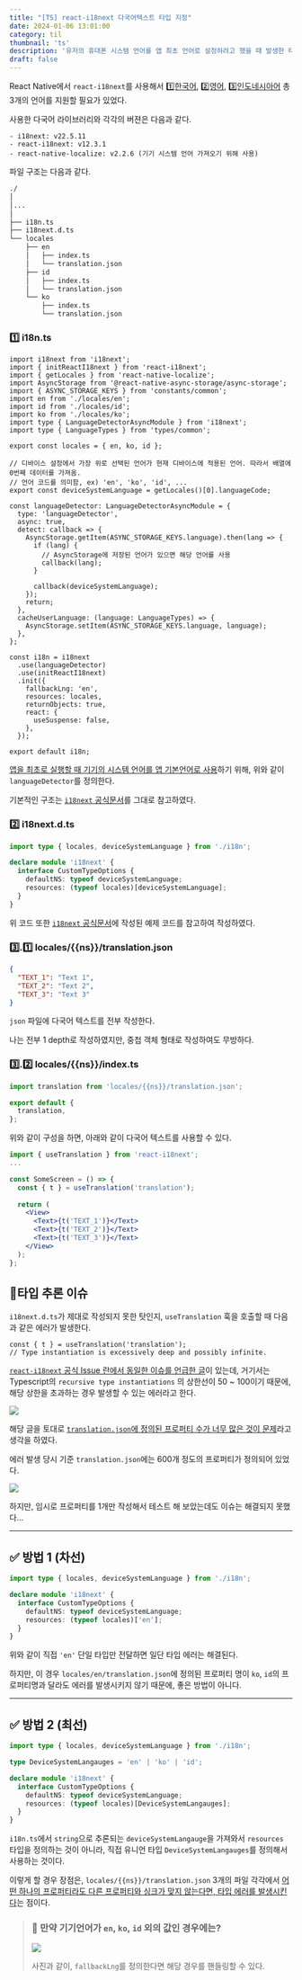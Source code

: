 ```yaml
---
title: "[TS] react-i18next 다국어텍스트 타입 지정"
date: 2024-01-06 13:01:00
category: til
thumbnail: 'ts'
description: '유저의 휴대폰 시스템 언어를 앱 최초 언어로 설정하려고 했을 때 발생한 타입 에러 해결기.'
draft: false
---
```


React Native에서 `react-i18next`를 사용해서 <u>1️⃣한국어</u>, <u>2️⃣영어</u>, <u>3️⃣인도네시아어</u> 총 3개의 언어를 지원할 필요가 있었다.

사용한 다국어 라이브러리와 각각의 버젼은 다음과 같다.


```
- i18next: v22.5.11
- react-i18next: v12.3.1
- react-native-localize: v2.2.6 (기기 시스템 언어 가져오기 위해 사용)
```

파일 구조는 다음과 같다.

```bash
./
│
│... 
│
├── i18n.ts
├── i18next.d.ts
└── locales
    ├── en
    │   ├── index.ts
    │   └── translation.json
    ├── id
    │   ├── index.ts
    │   └── translation.json
    └── ko
        ├── index.ts
        └── translation.json
```


### 1️⃣ i18n.ts

```tsx
import i18next from 'i18next';
import { initReactI18next } from 'react-i18next';
import { getLocales } from 'react-native-localize';
import AsyncStorage from '@react-native-async-storage/async-storage';
import { ASYNC_STORAGE_KEYS } from 'constants/common';
import en from './locales/en';
import id from './locales/id';
import ko from './locales/ko';
import type { LanguageDetectorAsyncModule } from 'i18next';
import type { LanguageTypes } from 'types/common';

export const locales = { en, ko, id };

// 디바이스 설정에서 가장 위로 선택된 언어가 현재 디바이스에 적용된 언어. 따라서 배열에 0번째 데이터를 가져옴.
// 언어 코드를 의미함, ex) 'en', 'ko', 'id', ...
export const deviceSystemLanguage = getLocales()[0].languageCode;

const languageDetector: LanguageDetectorAsyncModule = {
  type: 'languageDetector',
  async: true,
  detect: callback => {
    AsyncStorage.getItem(ASYNC_STORAGE_KEYS.language).then(lang => {
      if (lang) {
        // AsyncStorage에 저장된 언어가 있으면 해당 언어를 사용
        callback(lang);
      }
      
	  callback(deviceSystemLanguage);
    });
    return;
  },
  cacheUserLanguage: (language: LanguageTypes) => {
    AsyncStorage.setItem(ASYNC_STORAGE_KEYS.language, language);
  },
};

const i18n = i18next
  .use(languageDetector)
  .use(initReactI18next)
  .init({
    fallbackLng: 'en',
    resources: locales,
    returnObjects: true,
    react: {
      useSuspense: false,
    },
  });

export default i18n;
```

<u>앱을 최초로 실행할 때 기기의 시스템 언어를 앱 기본언어로 사용</u>하기 위해, 위와 같이 `languageDetector`를 정의한다.

기본적인 구조는 [`i18next` 공식문서](https://www.i18next.com/misc/creating-own-plugins#languagedetector)를 그대로 참고하였다.



### 2️⃣ i18next.d.ts

```ts
import type { locales, deviceSystemLanguage } from './i18n';

declare module 'i18next' {
  interface CustomTypeOptions {
    defaultNS: typeof deviceSystemLanguage;
    resources: (typeof locales)[deviceSystemLanguage];
  }
}
```

위 코드 또한 [`i18next` 공식문서](https://www.i18next.com/overview/typescript)에 작성된 예제 코드를 참고하여 작성하였다. 

### 3️⃣.1️⃣ locales/{{ns}}/translation.json

```json
{
  "TEXT_1": "Text 1",
  "TEXT_2": "Text 2",
  "TEXT_3": "Text 3"
}
```

`json` 파일에 다국어 텍스트를 전부 작성한다. 

나는 전부 1 depth로 작성하였지만, 중첩 객체 형태로 작성하여도 무방하다. 

### 3️⃣.2️⃣ locales/{{ns}}/index.ts

```ts
import translation from 'locales/{{ns}}/translation.json';

export default {
  translation,
};

```

위와 같이 구성을 하면, 아래와 같이 다국어 텍스트를 사용할 수 있다.

```jsx
import { useTranslation } from 'react-i18next';
...

const SomeScreen = () => {
  const { t } = useTranslation('translation');
  
  return (
    <View>
      <Text>{t('TEXT_1')}</Text> 
      <Text>{t('TEXT_2')}</Text>
      <Text>{t('TEXT_3')}</Text>
    </View>
  );
};
```
## 🚨타입 추론 이슈  


`i18next.d.ts`가 제대로 작성되지 못한 탓인지, `useTranslation` 훅을 호출할 때 다음과 같은 에러가 발생한다.

```tsx
const { t } = useTranslation('translation');
// Type instantiation is excessively deep and possibly infinite.
```

[`react-i18next` 공식 Issue 란에서 동일한 이슈를 언급한 글](https://github.com/i18next/react-i18next/issues/1417)이 있는데, 거기서는 Typescript의 `recursive type instantiations` 의 상한선이 50 ~ 100이기 때문에, 해당 상한을 초과하는 경우 발생할 수 있는 에러라고 한다.

![](https://i.imgur.com/UL7npQF.png)



해당 글을 토대로 <u>`translation.json`에 정의된 프로퍼티 수가 너무 많은 것이 문제</u>라고 생각을 하였다.
 
에러 발생 당시 기준 `translation.json`에는 600개 정도의 프로퍼티가 정의되어 있었다.

<img src="https://i.imgur.com/EjS2E7J.png" />

하지만, 임시로 프로퍼티를 1개만 작성해서 테스트 해 보았는데도 이슈는 해결되지 못했다...

---
## ✅ 방법 1 (차선)

```ts
import type { locales, deviceSystemLanguage } from './i18n';

declare module 'i18next' {
  interface CustomTypeOptions {
    defaultNS: typeof deviceSystemLanguage;
    resources: (typeof locales)['en'];
  }
}
```

위와 같이 직접 `'en'` 단일 타입만 전달하면 일단 타입 에러는 해결된다.

하지만, 이 경우 `locales/en/translation.json`에 정의된 프로퍼티 명이 `ko`, `id`의 프로퍼티명과 달라도 에러를 발생시키지 않기 때문에, 좋은 방법이 아니다.

---
## ✅ 방법 2 (최선)


```ts
import type { locales, deviceSystemLanguage } from './i18n';

type DeviceSystemLangauges = 'en' | 'ko' | 'id'; 

declare module 'i18next' {
  interface CustomTypeOptions {
    defaultNS: typeof deviceSystemLanguage;
    resources: (typeof locales)[DeviceSystemLangauges];
  }
}
```


`i18n.ts`에서 `string`으로 추론되는 `deviceSystemLangauge`을 가져와서 `resources` 타입을 정의하는 것이 아니라, 직접 유니언 타입 `DeviceSystemLangauges`를 정의해서 사용하는 것이다.

이렇게 할 경우 장점은, `locales/{{ns}}/translation.json` 3개의 파일 각각에서 <u>어떤 하나의 프로퍼티라도 다른 프로퍼티와 싱크가 맞지 않는다면, 타입 에러를 발생시킨다</u>는 점이다.

> ### 🤨 만약 기기언어가 `en`, `ko`, `id` 외의 값인 경우에는?
> 
> <img src="https://i.imgur.com/I5kGz9J.png">
>
> 사진과 같이, `fallbackLng`를 정의한다면 해당 경우를 핸들링할 수 있다.

